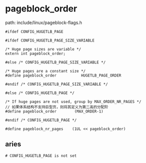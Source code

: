 pageblock_order
========================================

path: include/linux/pageblock-flags.h
```
#ifdef CONFIG_HUGETLB_PAGE

#ifdef CONFIG_HUGETLB_PAGE_SIZE_VARIABLE

/* Huge page sizes are variable */
extern int pageblock_order;

#else /* CONFIG_HUGETLB_PAGE_SIZE_VARIABLE */

/* Huge pages are a constant size */
#define pageblock_order           HUGETLB_PAGE_ORDER

#endif /* CONFIG_HUGETLB_PAGE_SIZE_VARIABLE */

#else /* CONFIG_HUGETLB_PAGE */

/* If huge pages are not used, group by MAX_ORDER_NR_PAGES */
// 如果体系结构不支持巨型页，则将其定义为第二高的分配阶
#define pageblock_order        (MAX_ORDER-1)

#endif /* CONFIG_HUGETLB_PAGE */

#define pageblock_nr_pages    (1UL << pageblock_order)
```

aries
----------------------------------------

```
# CONFIG_HUGETLB_PAGE is not set
```
